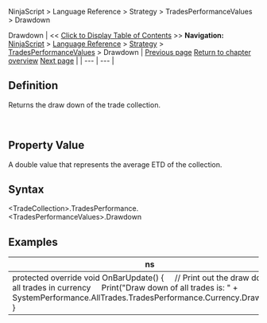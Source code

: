 ﻿
NinjaScript \> Language Reference \> Strategy \> TradesPerformanceValues \> Drawdown

Drawdown
| \<\< [Click to Display Table of Contents](drawdown.md) \>\> **Navigation:**     [NinjaScript](ninjascript-1.md) \> [Language Reference](language_reference_wip-1.md) \> [Strategy](strategy-1.md) \> [TradesPerformanceValues](tradesperformancevalues-1.md) \> Drawdown | [Previous page](cumprofit-1.md) [Return to chapter overview](tradesperformancevalues-1.md) [Next page](largestloser-1.md) |
| --- | --- |
## Definition
Returns the draw down of the trade collection.  

 
## Property Value
A double value that represents the average ETD of the collection.
 
## Syntax
\<TradeCollection\>.TradesPerformance.\<TradesPerformanceValues\>.Drawdown

## 
## Examples
| ns |
| --- |
| protected override void OnBarUpdate() {      // Print out the draw down of all trades in currency      Print("Draw down of all trades is: " \+ SystemPerformance.AllTrades.TradesPerformance.Currency.Drawdown); } |
